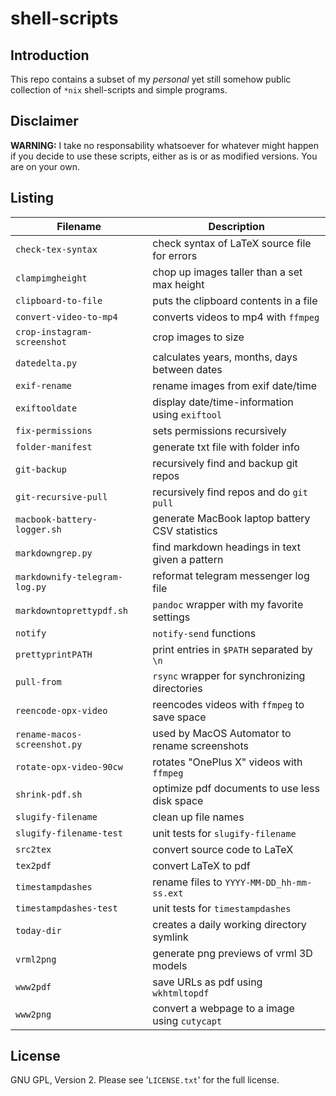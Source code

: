 shell-scripts
=============

Introduction
------------
This repo contains a subset of my *personal* yet still somehow public
collection of `*nix` shell-scripts and simple programs.


Disclaimer
----------
**WARNING:**
I take no responsability whatsoever for whatever might happen if you decide to
use these scripts, either as is or as modified versions.  You are on your own.


Listing
-------

| **Filename**                  | **Description**                                |
| ----------------------------- | ---------------------------------------------- |
| `check-tex-syntax`            | check syntax of LaTeX source file for errors   |
| `clampimgheight`              | chop up images taller than a set max height    |
| `clipboard-to-file`           | puts the clipboard contents in a file          |
| `convert-video-to-mp4`        | converts videos to mp4 with `ffmpeg`           |
| `crop-instagram-screenshot`   | crop images to size                            |
| `datedelta.py`                | calculates years, months, days between dates   |
| `exif-rename`                 | rename images from exif date/time              |
| `exiftooldate`                | display date/time-information using `exiftool` |
| `fix-permissions`             | sets permissions recursively                   |
| `folder-manifest`             | generate txt file with folder info             |
| `git-backup`                  | recursively find and backup git repos          |
| `git-recursive-pull`          | recursively find repos and do `git pull`       |
| `macbook-battery-logger.sh`   | generate MacBook laptop battery CSV statistics |
| `markdowngrep.py`             | find markdown headings in text given a pattern |
| `markdownify-telegram-log.py` | reformat telegram messenger log file           |
| `markdowntoprettypdf.sh`      | `pandoc` wrapper with my favorite settings     |
| `notify`                      | `notify-send` functions                        |
| `prettyprintPATH`             | print entries in `$PATH` separated by `\n`     |
| `pull-from`                   | `rsync` wrapper for synchronizing directories  |
| `reencode-opx-video`          | reencodes videos with `ffmpeg` to save space   |
| `rename-macos-screenshot.py`  | used by MacOS Automator to rename screenshots  |
| `rotate-opx-video-90cw`       | rotates "OnePlus X" videos with `ffmpeg`       |
| `shrink-pdf.sh`               | optimize pdf documents to use less disk space  |
| `slugify-filename`            | clean up file names                            |
| `slugify-filename-test`       | unit tests for `slugify-filename`              |
| `src2tex`                     | convert source code to LaTeX                   |
| `tex2pdf`                     | convert LaTeX to pdf                           |
| `timestampdashes`             | rename files to `YYYY-MM-DD_hh-mm-ss.ext`      |
| `timestampdashes-test`        | unit tests for `timestampdashes`               |
| `today-dir`                   | creates a daily working directory symlink      |
| `vrml2png`                    | generate png previews of vrml 3D models        |
| `www2pdf`                     | save URLs as pdf using `wkhtmltopdf`           |
| `www2png`                     | convert a webpage to a image using `cutycapt`  |


License
-------
GNU GPL, Version 2.  Please see '`LICENSE.txt`' for the full license.
